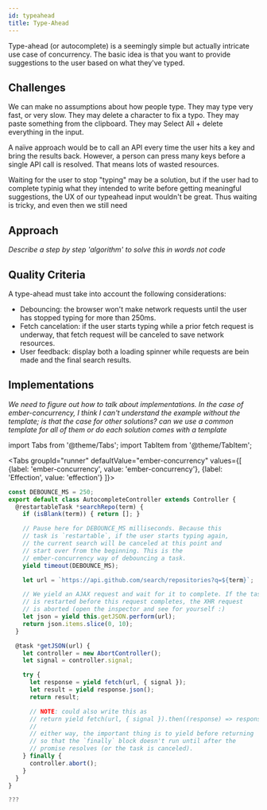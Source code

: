 ```yaml
---
id: typeahead
title: Type-Ahead
---
```


Type-ahead (or autocomplete) is a seemingly simple but actually intricate use case of concurrency. The basic idea is that you want to provide suggestions to the user based on what they've typed.

## Challenges

We can make no assumptions about how people type. They may type very fast, or very slow. They may delete a character to fix a typo. They may paste something from the clipboard. They may Select All + delete everything in the input.

A naïve approach would be to call an API every time the user hits a key and bring the results back. However, a person can press many keys before a single API call is resolved. That means lots of wasted resources.

Waiting for the user to stop "typing" may be a solution, but if the user had to complete typinig what they intended to write before getting meaningful suggestions, the UX of our typeahead input wouldn't be great. Thus waiting is tricky, and even then we still need

## Approach

_Describe a step by step 'algorithm' to solve this in words not code_

## Quality Criteria

A type-ahead must take into account the following considerations:

- Debouncing: the browser won't make network requests until the user has stopped typing for more than 250ms.
- Fetch cancelation: if the user starts typing while a prior fetch request is underway, that fetch request will be canceled to save network resources.
- User feedback: display both a loading spinner while requests are bein made and the final search results.

## Implementations

_We need to figure out how to talk about implementations. In the case of ember-concurrency, I think I can't understand the example without the template; is that the case for other solutions? can we use a common template for all of them or do each solution comes with a template_

import Tabs from '@theme/Tabs';
import TabItem from '@theme/TabItem';

<Tabs
  groupId="runner"
  defaultValue="ember-concurrency"
  values={[
    {label: 'ember-concurrency', value: 'ember-concurrency'},
    {label: 'Effection', value: 'effection'}
]}>
  <TabItem value="ember-concurrency">

  ```js
  const DEBOUNCE_MS = 250;
  export default class AutocompleteController extends Controller {
    @restartableTask *searchRepo(term) {
      if (isBlank(term)) { return []; }

      // Pause here for DEBOUNCE_MS milliseconds. Because this
      // task is `restartable`, if the user starts typing again,
      // the current search will be canceled at this point and
      // start over from the beginning. This is the
      // ember-concurrency way of debouncing a task.
      yield timeout(DEBOUNCE_MS);

      let url = `https://api.github.com/search/repositories?q=${term}`;

      // We yield an AJAX request and wait for it to complete. If the task
      // is restarted before this request completes, the XHR request
      // is aborted (open the inspector and see for yourself :)
      let json = yield this.getJSON.perform(url);
      return json.items.slice(0, 10);
    }

    @task *getJSON(url) {
      let controller = new AbortController();
      let signal = controller.signal;

      try {
        let response = yield fetch(url, { signal });
        let result = yield response.json();
        return result;

        // NOTE: could also write this as
        // return yield fetch(url, { signal }).then((response) => response.json());
        //
        // either way, the important thing is to yield before returning
        // so that the `finally` block doesn't run until after the
        // promise resolves (or the task is canceled).
      } finally {
        controller.abort();
      }
    }
  }
  ```

  </TabItem>
  <TabItem value="effection">

  ```js
  ???
  ```

  </TabItem>
</Tabs>

